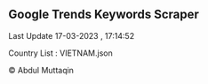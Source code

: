 

## Google Trends Keywords Scraper 
 
Last Update 17-03-2023 , 17:14:52

Country List :
VIETNAM.json



© Abdul Muttaqin 
